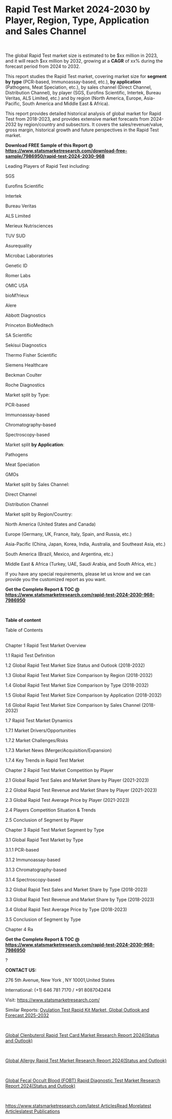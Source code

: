 <h1>Rapid Test Market 2024-2030 by Player, Region, Type, Application and Sales Channel</h1><br/><p>The global Rapid Test market size is estimated to be $xx million in 2023, and it will reach $xx million by 2032, growing at a <strong>CAGR</strong> of xx% during the forecast period from 2024 to 2032.</p>
 
 
 
 <p>This report studies the Rapid Test market, covering market size for <strong>segment by type</strong> (PCR-based, Immunoassay-based, etc.), <strong>by application</strong> (Pathogens, Meat Speciation, etc.), by sales channel (Direct Channel, Distribution Channel), by player (SGS, Eurofins Scientific, Intertek, Bureau Veritas, ALS Limited, etc.) and by region (North America, Europe, Asia-Pacific, South America and Middle East & Africa).</p>
 
 
 
 <p>This report provides detailed historical analysis of global market for Rapid Test from 2018-2023, and provides extensive market forecasts from 2024-2032 by region/country and subsectors. It covers the sales/revenue/value, gross margin, historical growth and future perspectives in the Rapid Test market.</p>
 
 
 
 <p><strong>Download FREE Sample of this Report @ <a href="https://www.statsmarketresearch.com/download-free-sample/7986950/rapid-test-2024-2030-968">https://www.statsmarketresearch.com/download-free-sample/7986950/rapid-test-2024-2030-968</a></strong></p>
 
 
 
 <p>Leading Players of Rapid Test including:</p>
 
 
 
 <p>SGS</p>
 
 
 
 <p>Eurofins Scientific</p>
 
 
 
 <p>Intertek</p>
 
 
 
 <p>Bureau Veritas</p>
 
 
 
 <p>ALS Limited</p>
 
 
 
 <p>Merieux Nutrisciences</p>
 
 
 
 <p>TUV SUD</p>
 
 
 
 <p>Asurequality</p>
 
 
 
 <p>Microbac Laboratories</p>
 
 
 
 <p>Genetic ID</p>
 
 
 
 <p>Romer Labs</p>
 
 
 
 <p>OMIC USA</p>
 
 
 
 <p>bioM?rieux</p>
 
 
 
 <p>Alere</p>
 
 
 
 <p>Abbott Diagnostics</p>
 
 
 
 <p>Princeton BioMeditech</p>
 
 
 
 <p>SA Scientific</p>
 
 
 
 <p>Sekisui Diagnostics</p>
 
 
 
 <p>Thermo Fisher Scientific</p>
 
 
 
 <p>Siemens Healthcare</p>
 
 
 
 <p>Beckman Coulter</p>
 
 
 
 <p>Roche Diagnostics</p>
 
 
 
 <p>Market split by Type:</p>
 
 
 
 <p>PCR-based</p>
 
 
 
 <p>Immunoassay-based</p>
 
 
 
 <p>Chromatography-based</p>
 
 
 
 <p>Spectroscopy-based</p>
 
 
 
 <p>Market split <strong>by Application</strong>:</p>
 
 
 
 <p>Pathogens</p>
 
 
 
 <p>Meat Speciation</p>
 
 
 
 <p>GMOs</p>
 
 
 
 <p>Market split by Sales Channel:</p>
 
 
 
 <p>Direct Channel</p>
 
 
 
 <p>Distribution Channel</p>
 
 
 
 <p>Market split by Region/Country:</p>
 
 
 
 <p>North America (United States and Canada)</p>
 
 
 
 <p>Europe (Germany, UK, France, Italy, Spain, and Russia, etc.)</p>
 
 
 
 <p>Asia-Pacific (China, Japan, Korea, India, Australia, and Southeast Asia, etc.)</p>
 
 
 
 <p>South America (Brazil, Mexico, and Argentina, etc.)</p>
 
 
 
 <p>Middle East & Africa (Turkey, UAE, Saudi Arabia, and South Africa, etc.)</p>
 
 
 
 <p>If you have any special requirements, please let us know and we can provide you the customized report as you want.</p>
 
 
 
 <div><b>Get the Complete Report & TOC @ <a href="https://www.statsmarketresearch.com/rapid-test-2024-2030-968-7986950">https://www.statsmarketresearch.com/rapid-test-2024-2030-968-7986950</a></b></div>
 
 
 
 <p><br />
 
 <b>Table of content</b></p>
 
 
 
 <p>Table of Contents<br />
 
 <br />
 
 Chapter 1 Rapid Test Market Overview<br />
 
 1.1 Rapid Test Definition<br />
 
 1.2 Global Rapid Test Market Size Status and Outlook (2018-2032)<br />
 
 1.3 Global Rapid Test Market Size Comparison by Region (2018-2032)<br />
 
 1.4 Global Rapid Test Market Size Comparison by Type (2018-2032)<br />
 
 1.5 Global Rapid Test Market Size Comparison by Application (2018-2032)<br />
 
 1.6 Global Rapid Test Market Size Comparison by Sales Channel (2018-2032)<br />
 
 1.7 Rapid Test Market Dynamics<br />
 
 1.7.1 Market Drivers/Opportunities<br />
 
 1.7.2 Market Challenges/Risks<br />
 
 1.7.3 Market News (Merger/Acquisition/Expansion)<br />
 
 1.7.4 Key Trends in Rapid Test Market<br />
 
 Chapter 2 Rapid Test Market Competition by Player<br />
 
 2.1 Global Rapid Test Sales and Market Share by Player (2021-2023)<br />
 
 2.2 Global Rapid Test Revenue and Market Share by Player (2021-2023)<br />
 
 2.3 Global Rapid Test Average Price by Player (2021-2023)<br />
 
 2.4 Players Competition Situation & Trends<br />
 
 2.5 Conclusion of Segment by Player<br />
 
 Chapter 3 Rapid Test Market Segment by Type<br />
 
 3.1 Global Rapid Test Market by Type<br />
 
 3.1.1 PCR-based<br />
 
 3.1.2 Immunoassay-based<br />
 
 3.1.3 Chromatography-based<br />
 
 3.1.4 Spectroscopy-based<br />
 
 3.2 Global Rapid Test Sales and Market Share by Type (2018-2023)<br />
 
 3.3 Global Rapid Test Revenue and Market Share by Type (2018-2023)<br />
 
 3.4 Global Rapid Test Average Price by Type (2018-2023)<br />
 
 3.5 Conclusion of Segment by Type<br />
 
 Chapter 4 Ra</p>
 
 
 
 <div><b>Get the Complete Report & TOC @ <a href="https://www.statsmarketresearch.com/rapid-test-2024-2030-968-7986950">https://www.statsmarketresearch.com/rapid-test-2024-2030-968-7986950</a></b></div>
 
 
 
 <p>? </p>
 
 
 
 <p><b>CONTACT US:</b><br />
 
 276 5th Avenue, New York , NY 10001,United States<br />
 
 International: (+1) 646 781 7170 / +91 8087042414<br />
 
 Visit: <a href="https://www.statsmarketresearch.com/">https://www.statsmarketresearch.com/</a><br />
 
 Similar Reports: <a href="https://www.statsmarketresearch.com/rapid-test-2024-2030-968-7986950">Ovulation Test Rapid Kit Market, Global Outlook and Forecast 2025-2032</a><br />
 
 <br />
 
 <a href="https://www.statsmarketresearch.com/rapid-test-2024-2030-968-7986950">Global Clenbuterol Rapid Test Card Market Research Report 2024(Status and Outlook)</a><br />
 
 <br />
 
 <a href="https://www.statsmarketresearch.com/rapid-test-2024-2030-968-7986950">Global Allergy Rapid Test Market Research Report 2024(Status and Outlook)</a><br />
 
 <br />
 
 <a href="https://www.statsmarketresearch.com/rapid-test-2024-2030-968-7986950">Global Fecal Occult Blood (FOBT) Rapid Diagnostic Test Market Research Report 2024(Status and Outlook)</a><br />
 
 <br />
 
 <a href="https://gyeongbokgung.com">https://www.statsmarketresearch.com/</a><a href="https://hallyeomaritime.com">latest Articles</a><a href="https://jingwansa.com">Read More</a><a href="https://nguoiviet.jp/">latest Articles</a><a href="https://www.intelmarketresearch.com/">latest Publications</a></p>